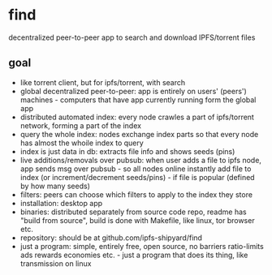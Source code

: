 # find
decentralized peer-to-peer app to search and download IPFS/torrent files

## goal

- like torrent client, but for ipfs/torrent, with search
- global decentralized peer-to-peer: app is entirely on users' (peers') machines - computers that have app currently running form the global app
- distributed automated index: every node crawles a part of ipfs/torrent network, forming a part of the index
- query the whole index: nodes exchange index parts so that every node has almost the whoile index to query
- index is just data in db: extracts file info and shows seeds (pins)
- live additions/removals over pubsub: when user adds a file to ipfs node, app sends msg over pubsub - so all nodes online instantly add file to index (or increment/decrement seeds/pins) - if file is popular (defined by how many seeds)
- filters: peers can choose which filters to apply to the index they store
- installation: desktop app
- binaries: distributed separately from source code repo, readme has "build from source", build is done with Makefile, like linux, tor browser etc.
- repository: should be at github.com/ipfs-shipyard/find
- just a program: simple, entirely free, open source, no barriers ratio-limits ads rewards economies etc. - just a program that does its thing, like transmission on linux